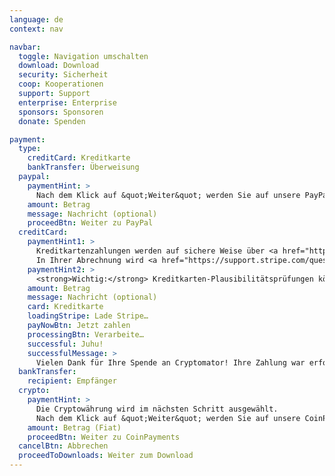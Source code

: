 ```yaml
---
language: de
context: nav

navbar:
  toggle: Navigation umschalten
  download: Download
  security: Sicherheit
  coop: Kooperationen
  support: Support
  enterprise: Enterprise
  sponsors: Sponsoren
  donate: Spenden

payment:
  type:
    creditCard: Kreditkarte
    bankTransfer: Überweisung
  paypal:
    paymentHint: >
      Nach dem Klick auf &quot;Weiter&quot; werden Sie auf unsere PayPal-Seite geleitet.
    amount: Betrag
    message: Nachricht (optional)
    proceedBtn: Weiter zu PayPal
  creditCard:
    paymentHint1: >
      Kreditkartenzahlungen werden auf sichere Weise über <a href="https://stripe.com" target="_blank">Stripe</a> bearbeitet. Dabei sind weder Ihre Kartennummer noch der CVC durch uns einsehbar.
      In Ihrer Abrechnung wird <a href="https://support.stripe.com/questions/i-have-a-charge-on-my-card-from-stripe-but-i-m-not-a-stripe-user" target="_blank">eine Buchung von Stripe</a> enthalten sein.
    paymentHint2: >
      <strong>Wichtig:</strong> Kreditkarten-Plausibilitätsprüfungen können fehlschlagen, wenn Sie Anonymisierungsdienste wie Proxies oder Tor nutzen.
    amount: Betrag
    message: Nachricht (optional)
    card: Kreditkarte
    loadingStripe: Lade Stripe…
    payNowBtn: Jetzt zahlen
    processingBtn: Verarbeite…
    successful: Juhu!
    successfulMessage: >
      Vielen Dank für Ihre Spende an Cryptomator! Ihre Zahlung war erfolgreich und Sie kommen im nächsten Schritt zur Downloads-Seite. :tada:
  bankTransfer:
    recipient: Empfänger
  crypto:
    paymentHint: >
      Die Cryptowährung wird im nächsten Schritt ausgewählt.
      Nach dem Klick auf &quot;Weiter&quot; werden Sie auf unsere CoinPayments-Seite geleitet.
    amount: Betrag (Fiat)
    proceedBtn: Weiter zu CoinPayments
  cancelBtn: Abbrechen
  proceedToDownloads: Weiter zum Download
---
```

